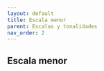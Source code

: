 ```yaml
---
layout: default
title: Escala menor
parent: Escalas y tonalidades
nav_order: 2
---
```


## Escala menor

